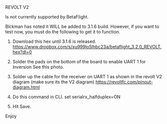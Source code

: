 REVOLT V2

Is not currently supported by BetaFlight. 

Blckman has noted it WILL be added to 3.1.6 build. However, if you want to test now, you must do the following to get it to function.

1) Download this hex until 3.1.6 is released.
https://www.dropbox.com/s/xu999lo5lhbc23a/betaflight_3.2.0_REVOLT.hex?dl=0

2) Solder the pads on the bottom of the board to enable UART 1 for Inversion See this photo.

3) Solder up the cable for the receiver on UART 1 as shown in the revolt V2 diagram (make sure its the V2 diagram)
https://revoltfc.com/pinout-diagram.html

4) Do this command in CLI.
set serialrx_halfduplex=ON

5) Hit Save.

Enjoy 

